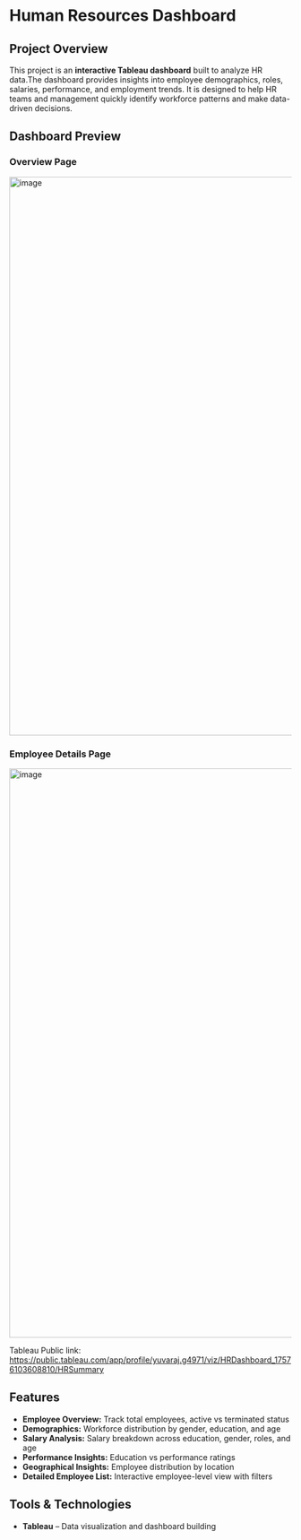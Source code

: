 # Human Resources Dashboard  

## Project Overview  
This project is an **interactive Tableau dashboard** built to analyze HR data.The dashboard provides insights into 
employee demographics, roles, salaries, performance, and employment trends. It is designed to help HR teams and
management quickly identify workforce patterns and make data-driven decisions.  


## Dashboard Preview  
### Overview Page  
<img width="1742" height="997" alt="image" src="https://github.com/user-attachments/assets/e2ffb631-edfd-4d7d-a8a5-a60f4a2c7b3a" />
  

### Employee Details Page  
<img width="1728" height="1016" alt="image" src="https://github.com/user-attachments/assets/1fe54ad4-a060-4bdb-914e-fa7cf93825a5" />





Tableau Public link: https://public.tableau.com/app/profile/yuvaraj.g4971/viz/HRDashboard_17576103608810/HRSummary


## Features  
- **Employee Overview:** Track total employees, active vs terminated status  
- **Demographics:** Workforce distribution by gender, education, and age  
- **Salary Analysis:** Salary breakdown across education, gender, roles, and age  
- **Performance Insights:** Education vs performance ratings  
- **Geographical Insights:** Employee distribution by location  
- **Detailed Employee List:** Interactive employee-level view with filters  


## Tools & Technologies  
- **Tableau** – Data visualization and dashboard building  
